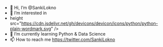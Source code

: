 - 👋 Hi, I’m @SankiLokno
- 👀 I’m interested in
- height src="https://cdn.jsdelivr.net/gh/devicons/devicon/icons/python/python-plain-wordmark.svg" />     
- 🌱 I’m currently learning Python & Data Science
- 📫 How to reach me https://twitter.com/SankiLokno
          
<!---
SankiLokno/SankiLokno is a ✨ special ✨ repository because its `README.md` (this file) appears on your GitHub profile.
You can click the Preview link to take a look at your changes.
--->
